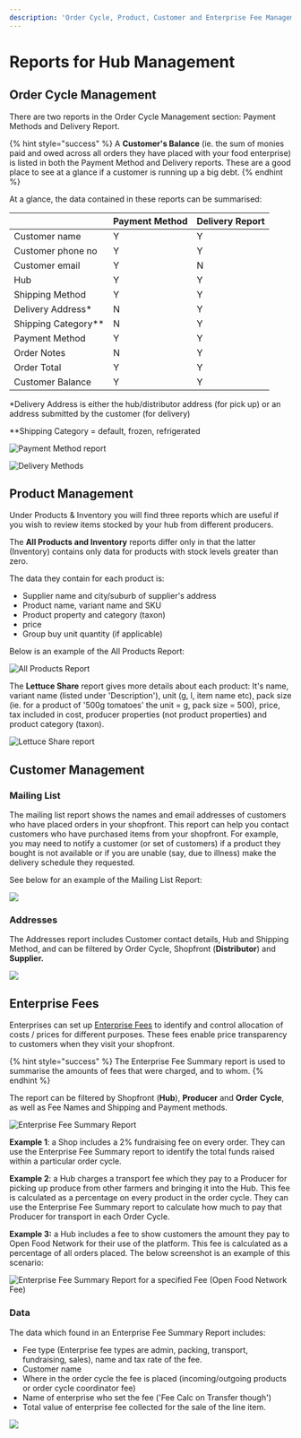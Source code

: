```yaml
---
description: 'Order Cycle, Product, Customer and Enterprise Fee Management reports'
---
```


# Reports for Hub Management

## Order Cycle Management

There are two reports in the Order Cycle Management section: Payment Methods and Delivery Report. 

{% hint style="success" %}
A **Customer's Balance** \(ie. the sum of monies paid and owed across all orders they have placed with your food enterprise\) is listed in both the Payment Method and Delivery reports. These are a good place to see at a glance if a customer is running up a big debt.
{% endhint %}

At a glance, the data contained in these reports can be summarised:

|  | Payment Method | Delivery Report |
| :--- | :--- | :--- |
| Customer name | Y | Y |
| Customer phone no | Y | Y |
| Customer email | Y | N |
| Hub | Y | Y |
| Shipping Method | Y | Y |
| Delivery Address\* | N | Y |
| Shipping Category\*\* | N | Y |
| Payment Method | Y | Y |
| Order Notes | N | Y |
| Order Total | Y | Y |
| Customer Balance | Y | Y |

\*Delivery Address is either the hub/distributor address \(for pick up\) or an address submitted by the customer \(for delivery\)

\*\*Shipping Category = default, frozen, refrigerated

![Payment Method report](../../.gitbook/assets/paymentmethods.jpg)

![Delivery Methods](../../.gitbook/assets/delivery-methods.jpg)

## Product Management

Under Products & Inventory you will find three reports which are useful if you wish to review items stocked by your hub from different producers.

The **All Products and Inventory** reports differ only in that the latter \(Inventory\) contains only data for products with stock levels greater than zero.  

The data they contain for each product is:

* Supplier name and city/suburb of supplier's address
* Product name, variant name and SKU
* Product property and category \(taxon\)
* price
* Group buy unit quantity \(if applicable\)

Below is an example of the All Products Report:

![All Products Report](../../.gitbook/assets/all-products.jpg)

The **Lettuce Share** report gives more details about each product: It's name, variant name \(listed under 'Description'\), unit \(g, l, item name etc\), pack size \(ie. for a product of '500g tomatoes' the unit = g, pack size = 500\), price, tax included in cost, producer properties \(not product properties\) and product category \(taxon\).

![Lettuce Share report](../../.gitbook/assets/lettuce-share.jpg)

## Customer Management

### Mailing List 

The mailing list report shows the names and email addresses of customers who have placed orders in your shopfront. This report can help you contact customers who have purchased items from your shopfront.  For example, you may need to notify a customer \(or set of customers\) if a product they bought is not available or if you are unable \(say, due to illness\) make the delivery schedule they requested. 

See below for an example of the Mailing List Report:

![](../../.gitbook/assets/mailing-list.jpg)

### Addresses

The Addresses report includes Customer contact details, Hub and Shipping Method, and can be filtered by Order Cycle, Shopfront \(**Distributor**\) and **Supplier.** 

![](../../.gitbook/assets/addresses.jpg)

## Enterprise Fees

Enterprises can set up [Enterprise Fees](../shopfront/enterprise-fees.md) to identify and control allocation of costs / prices for different purposes. These fees enable price transparency to customers when they visit your shopfront. 

{% hint style="success" %}
The Enterprise Fee Summary report is used to summarise the amounts of fees that were charged, and to whom. 
{% endhint %}

The report can be filtered by Shopfront \(**Hub**\), **Producer** and **Order** **Cycle**, as well as Fee Names and Shipping and Payment methods.

![Enterprise Fee Summary Report](../../.gitbook/assets/image%20%2824%29.png)

**Example 1**: a Shop includes a 2% fundraising fee on every order. They can use the Enterprise Fee Summary report to identify the total funds raised within a particular order cycle. 

**Example 2**: a Hub charges a transport fee which they pay to a Producer for picking up produce from other farmers and bringing it into the Hub. This fee is calculated as a percentage on every product in the order cycle. They can use the Enterprise Fee Summary report to calculate how much to pay that Producer for transport in each Order Cycle.

**Example 3:** a Hub includes a fee to show customers the amount they pay to Open Food Network for their use of the platform. This fee is calculated as a percentage of all orders placed. The below screenshot is an example of this scenario:

![Enterprise Fee Summary Report for a specified Fee \(Open Food Network Fee\) ](../../.gitbook/assets/image%20%282%29.png)

### Data

The data which found in an Enterprise Fee Summary Report includes:

* Fee type \(Enterprise fee types are admin, packing, transport, fundraising, sales\), name and tax rate of the fee.
* Customer name
* Where in the order cycle the fee is placed \(incoming/outgoing products or order cycle coordinator fee\)
* Name of enterprise who set the fee \('Fee Calc on Transfer though'\)
* Total value of enterprise fee collected for the sale of the line item.

![](../../.gitbook/assets/enterprise-fee-report.jpg)

